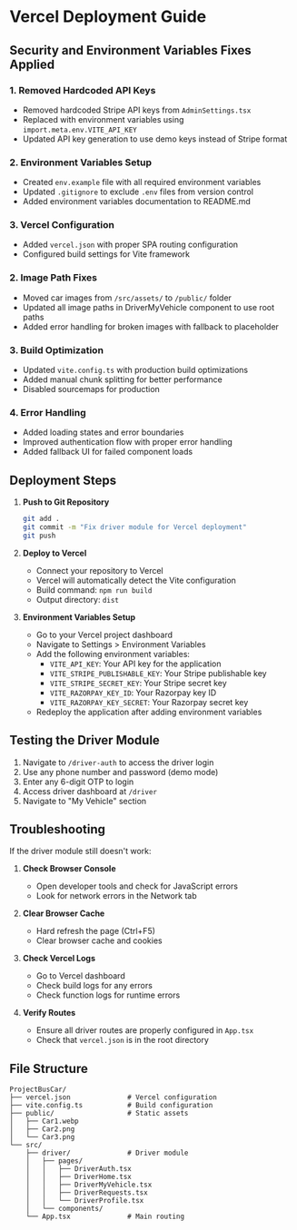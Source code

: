 # Vercel Deployment Guide

## Security and Environment Variables Fixes Applied

### 1. Removed Hardcoded API Keys
- Removed hardcoded Stripe API keys from `AdminSettings.tsx`
- Replaced with environment variables using `import.meta.env.VITE_API_KEY`
- Updated API key generation to use demo keys instead of Stripe format

### 2. Environment Variables Setup
- Created `env.example` file with all required environment variables
- Updated `.gitignore` to exclude `.env` files from version control
- Added environment variables documentation to README.md

### 3. Vercel Configuration
- Added `vercel.json` with proper SPA routing configuration
- Configured build settings for Vite framework

### 2. Image Path Fixes
- Moved car images from `/src/assets/` to `/public/` folder
- Updated all image paths in DriverMyVehicle component to use root paths
- Added error handling for broken images with fallback to placeholder

### 3. Build Optimization
- Updated `vite.config.ts` with production build optimizations
- Added manual chunk splitting for better performance
- Disabled sourcemaps for production

### 4. Error Handling
- Added loading states and error boundaries
- Improved authentication flow with proper error handling
- Added fallback UI for failed component loads

## Deployment Steps

1. **Push to Git Repository**
   ```bash
   git add .
   git commit -m "Fix driver module for Vercel deployment"
   git push
   ```

2. **Deploy to Vercel**
   - Connect your repository to Vercel
   - Vercel will automatically detect the Vite configuration
   - Build command: `npm run build`
   - Output directory: `dist`

3. **Environment Variables Setup**
   - Go to your Vercel project dashboard
   - Navigate to Settings > Environment Variables
   - Add the following environment variables:
     - `VITE_API_KEY`: Your API key for the application
     - `VITE_STRIPE_PUBLISHABLE_KEY`: Your Stripe publishable key
     - `VITE_STRIPE_SECRET_KEY`: Your Stripe secret key
     - `VITE_RAZORPAY_KEY_ID`: Your Razorpay key ID
     - `VITE_RAZORPAY_KEY_SECRET`: Your Razorpay secret key
   - Redeploy the application after adding environment variables

## Testing the Driver Module

1. Navigate to `/driver-auth` to access the driver login
2. Use any phone number and password (demo mode)
3. Enter any 6-digit OTP to login
4. Access driver dashboard at `/driver`
5. Navigate to "My Vehicle" section

## Troubleshooting

If the driver module still doesn't work:

1. **Check Browser Console**
   - Open developer tools and check for JavaScript errors
   - Look for network errors in the Network tab

2. **Clear Browser Cache**
   - Hard refresh the page (Ctrl+F5)
   - Clear browser cache and cookies

3. **Check Vercel Logs**
   - Go to Vercel dashboard
   - Check build logs for any errors
   - Check function logs for runtime errors

4. **Verify Routes**
   - Ensure all driver routes are properly configured in `App.tsx`
   - Check that `vercel.json` is in the root directory

## File Structure
```
ProjectBusCar/
├── vercel.json              # Vercel configuration
├── vite.config.ts           # Build configuration
├── public/                  # Static assets
│   ├── Car1.webp
│   ├── Car2.png
│   └── Car3.png
└── src/
    ├── driver/              # Driver module
    │   ├── pages/
    │   │   ├── DriverAuth.tsx
    │   │   ├── DriverHome.tsx
    │   │   ├── DriverMyVehicle.tsx
    │   │   ├── DriverRequests.tsx
    │   │   └── DriverProfile.tsx
    │   └── components/
    └── App.tsx              # Main routing
``` 